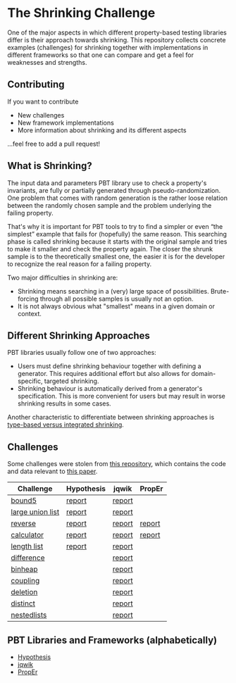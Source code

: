 # The Shrinking Challenge

One of the major aspects in which different property-based testing libraries differ
is their approach towards shrinking. This repository collects
concrete examples (challenges) for shrinking together with implementations
in different frameworks so that one can compare and get a feel for
weaknesses and strengths.

## Contributing

If you want to contribute
- New challenges
- New framework implementations
- More information about shrinking and its different aspects

...feel free to add a pull request!


## What is Shrinking?

The input data and parameters PBT library use to check a property's invariants, 
are fully or partially generated through pseudo-randomization. 
One problem that comes with random generation is the rather loose relation 
between the randomly chosen sample and the problem underlying the failing property.

That's why it is important for PBT tools to try to find a simpler or even 
“the simplest” example that fails for (hopefully) the same reason. 
This searching phase is called shrinking because it starts with the original sample 
and tries to make it smaller and check the property again. The closer the shrunk
sample is to the theoretically smallest one, the easier it is for the developer
to recognize the real reason for a failing property.

Two major difficulties in shrinking are:
- Shrinking means searching in a (very) large space of possibilities. 
  Brute-forcing through all possible samples is usually not an option.
- It is not always obvious what "smallest" means in a given domain or context.

## Different Shrinking Approaches

PBT libraries usually follow one of two approaches:
- Users must define shrinking behaviour together with defining a generator.
  This requires additional effort but also allows for domain-specific, targeted shrinking.
- Shrinking behaviour is automatically derived from a generator's specification.
  This is more convenient for users but may result in worse shrinking results in some cases. 

Another characteristic to differentiate between shrinking approaches is  
[type-based versus integrated shrinking](https://hypothesis.works/articles/integrated-shrinking/).

## Challenges

Some challenges were stolen from 
[this repository](https://github.com/mc-imperial/hypothesis-ecoop-2020-artifact/tree/master/smartcheck-benchmarks),
which contains the code and data relevant to 
[this paper](https://drmaciver.github.io/papers/reduction-via-generation-preview.pdf).

|Challenge|Hypothesis|jqwik|PropEr|
|---------|----------|-----|------|
|[bound5](/challenges/bound5.md)                    |[report](/pbt-libraries/hypothesis/challenges/bound5.md)|[report](/pbt-libraries/jqwik/reports/bound5.md)| |
|[large union list](/challenges/large_union_list.md)|[report](/pbt-libraries/hypothesis/challenges/large_union_list.md)|[report](/pbt-libraries/jqwik/reports/large_union_list.md)| |
|[reverse](/challenges/reverse.md)        |[report](/pbt-libraries/hypothesis/challenges/reverse.md)|[report](/pbt-libraries/jqwik/reports/reverse.md)|[report](pbt-libraries/proper/challenges/reverse.md)|
|[calculator](/challenges/calculator.md)  |[report](/pbt-libraries/hypothesis/challenges/calculator.md)|[report](/pbt-libraries/jqwik/reports/calculator.md)|[report](pbt-libraries/proper/challenges/calculator.md)|
|[length list](/challenges/lengthlist.md) |[report](/pbt-libraries/hypothesis/challenges/lengthlist.md)|[report](/pbt-libraries/jqwik/reports/lengthlist.md)| |
|[difference](/challenges/difference.md)  | |[report](/pbt-libraries/jqwik/reports/difference.md)| |
|[binheap](/challenges/binheap.md)        | |[report](/pbt-libraries/jqwik/reports/binheap.md)| |
|[coupling](/challenges/coupling.md)      | |[report](/pbt-libraries/jqwik/reports/coupling.md)| |
|[deletion](/challenges/deletion.md)      | |[report](/pbt-libraries/jqwik/reports/deletion.md)| |
|[distinct](/challenges/distinct.md)      | |[report](/pbt-libraries/jqwik/reports/distinct.md)| |
|[nestedlists](/challenges/nestedlists.md)| |[report](/pbt-libraries/jqwik/reports/nestedlists.md)| |

## PBT Libraries and Frameworks (alphabetically)

- [Hypothesis](/pbt-libraries/hypothesis/README.md)
- [jqwik](/pbt-libraries/jqwik/README.md)
- [PropEr](/pbt-libraries/proper/README.md)
